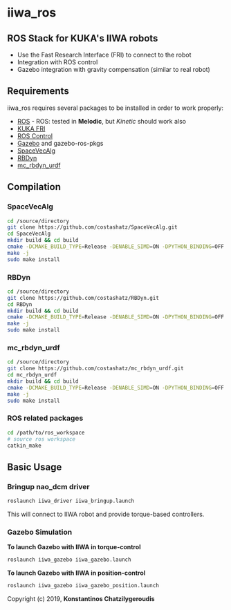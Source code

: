 iiwa_ros
========
 
ROS Stack for KUKA's IIWA robots
---------------------------------------
 
  - Use the Fast Research Interface (FRI) to connect to the robot
  - Integration with ROS control
  - Gazebo integration with gravity compensation (similar to real robot)

Requirements
-----------

iiwa_ros requires several packages to be installed in order to work properly:

* [ROS] - ROS: tested in **Melodic**, but *Kinetic* should work also
* [KUKA FRI]
* [ROS Control]
* [Gazebo] and gazebo-ros-pkgs
* [SpaceVecAlg]
* [RBDyn]
* [mc_rbdyn_urdf]

Compilation
------------

### SpaceVecAlg

```sh
cd /source/directory
git clone https://github.com/costashatz/SpaceVecAlg.git
cd SpaceVecAlg
mkdir build && cd build
cmake -DCMAKE_BUILD_TYPE=Release -DENABLE_SIMD=ON -DPYTHON_BINDING=OFF ..
make -j
sudo make install
```

### RBDyn

```sh
cd /source/directory
git clone https://github.com/costashatz/RBDyn.git
cd RBDyn
mkdir build && cd build
cmake -DCMAKE_BUILD_TYPE=Release -DENABLE_SIMD=ON -DPYTHON_BINDING=OFF ..
make -j
sudo make install
```

### mc_rbdyn_urdf

```sh
cd /source/directory
git clone https://github.com/costashatz/mc_rbdyn_urdf.git
cd mc_rbdyn_urdf
mkdir build && cd build
cmake -DCMAKE_BUILD_TYPE=Release -DENABLE_SIMD=ON -DPYTHON_BINDING=OFF ..
make -j
sudo make install
```

### ROS related packages

```sh
cd /path/to/ros_workspace
# source ros workspace
catkin_make
```

Basic Usage
--------------

### Bringup nao_dcm driver
```sh
roslaunch iiwa_driver iiwa_bringup.launch
```

This will connect to IIWA robot and provide torque-based controllers.

### Gazebo Simulation

**To launch Gazebo with IIWA in torque-control**

```sh
roslaunch iiwa_gazebo iiwa_gazebo.launch
```

**To launch Gazebo with IIWA in position-control**

```sh
roslaunch iiwa_gazebo iiwa_gazebo_position.launch
```


Copyright (c) 2019, **Konstantinos Chatzilygeroudis**

[ros]: http://www.ros.org
[gazebo]: http://gazebosim.org/
[ros control]: http://wiki.ros.org/ros_control
[kuka fri]: https://github.com/costashatz/kuka_fri
[spacevecalg]: https://github.com/costashatz/SpaceVecAlg
[rbdyn]: https://github.com/costashatz/RBDyn
[mc_rbdyn_urdf]: https://github.com/costashatz/mc_rbdyn_urdf